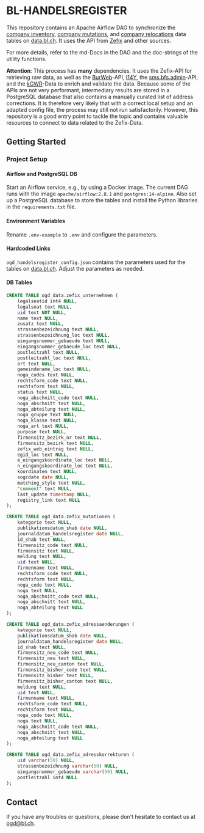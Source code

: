 # BL-HANDELSREGISTER

This repository contains an Apache Airflow DAG to synchronize the [company inventory](https://data.bl.ch/explore/dataset/12480), [company mutations](https://data.bl.ch/explore/dataset/12460), and [company relocations](https://data.bl.ch/explore/dataset/12470) data tables on [data.bl.ch](data.bl.ch). It uses the API from [Zefix](https://www.zefix.ch/de/search/entity/welcome) and other sources.

For more details, refer to the md-Docs in the DAG and the doc-strings of the utility functions.

**Attention**: This process has **many** dependencies. It uses the Zefix-API for retrieving raw data, as well as the [BurWeb](https://www.bfs.admin.ch/bfs/de/home/register/unternehmensregister/betriebs-unternehmensregister/burweb.html)-API, [I14Y](https://www.i14y.admin.ch/de/home), the [sms.bfs.admin](https://sms.bfs.admin.ch)-API, and the [kGWR](https://data.bl.ch/explore/dataset/12180/table/?disjunctive.gemeindename)-Data to enrich and validate the data. Because some of the APIs are not very performant, intermediary results are stored in a PostgreSQL database that also contains a manually curated list of address corrections. It is therefore very likely that with a correct local setup and an adapted config file, the process may still not run satisfactorily. However, this repository is a good entry point to tackle the topic and contains valuable resources to connect to data related to the Zefix-Data.

## Getting Started

### Project Setup
#### Airflow and PostgreSQL DB
Start an Airflow service, e.g., by using a Docker image. The current DAG runs with the image `apache/airflow:2.8.1` and `postgres:14-alpine`. Also set up a PostgreSQL database to store the tables and install the Python libraries in the `requirements.txt` file. 

#### Environment Variables
Rename `.env-example` to `.env` and configure the parameters.

#### Hardcoded Links
`ogd_handelsregister_config.json` contains the parameters used for the tables on [data.bl.ch](data.bl.ch). Adjust the parameters as needed.

#### DB Tables
```sql
CREATE TABLE ogd_data.zefix_unternehmen (
	legalseatid int4 NULL,
	legalseat text NULL,
	uid text NOT NULL,
	name text NULL,
	zusatz text NULL,
	strassenbezeichnung text NULL,
	strassenbezeichnung_loc text NULL,
	eingangsnummer_gebaeude text NULL,
	eingangsnummer_gebaeude_loc text NULL,
	postleitzahl text NULL,
	postleitzahl_loc text NULL,
	ort text NULL,
	gemeindename_loc text NULL,
	noga_codes text NULL,
	rechtsform_code text NULL,
	rechtsform text NULL,
	status text NULL,
	noga_abschnitt_code text NULL,
	noga_abschnitt text NULL,
	noga_abteilung text NULL,
	noga_gruppe text NULL,
	noga_klasse text NULL,
	noga_art text NULL,
	purpose text NULL,
	firmensitz_bezirk_nr text NULL,
	firmensitz_bezirk text NULL,
	zefix_web_eintrag text NULL,
	egid_loc text NULL,
	e_eingangskoordinate_loc text NULL,
	n_eingangskoordinate_loc text NULL,
	koordinaten text NULL,
	sogcdate date NULL,
	matching_style text NULL,
	"comment" text NULL,
	last_update timestamp NULL,
	registry_link text NULL
);
```

```sql
CREATE TABLE ogd_data.zefix_mutationen (
	kategorie text NULL,
	publikationsdatum_shab date NULL,
	journaldatum_handelsregister date NULL,
	id_shab text NULL,
	firmensitz_code text NULL,
	firmensitz text NULL,
	meldung text NULL,
	uid text NULL,
	firmenname text NULL,
	rechtsform_code text NULL,
	rechtsform text NULL,
	noga_code text NULL,
	noga text NULL,
	noga_abschnitt_code text NULL,
	noga_abschnitt text NULL,
	noga_abteilung text NULL
);
```

```sql
CREATE TABLE ogd_data.zefix_adressaenderungen (
	kategorie text NULL,
	publikationsdatum_shab date NULL,
	journaldatum_handelsregister date NULL,
	id_shab text NULL,
	firmensitz_neu_code text NULL,
	firmensitz_neu text NULL,
	firmensitz_neu_canton text NULL,
	firmensitz_bisher_code text NULL,
	firmensitz_bisher text NULL,
	firmensitz_bisher_canton text NULL,
	meldung text NULL,
	uid text NULL,
	firmenname text NULL,
	rechtsform_code text NULL,
	rechtsform text NULL,
	noga_code text NULL,
	noga text NULL,
	noga_abschnitt_code text NULL,
	noga_abschnitt text NULL,
	noga_abteilung text NULL
);
```

```sql
CREATE TABLE ogd_data.zefix_adresskorrekturen (
	uid varchar(50) NULL,
	strassenbezeichnung varchar(50) NULL,
	eingangsnummer_gebaeude varchar(50) NULL,
	postleitzahl int4 NULL
);
```

## Contact
If you have any troubles or questions, please don't hesitate to contact us at <ogd@bl.ch>.